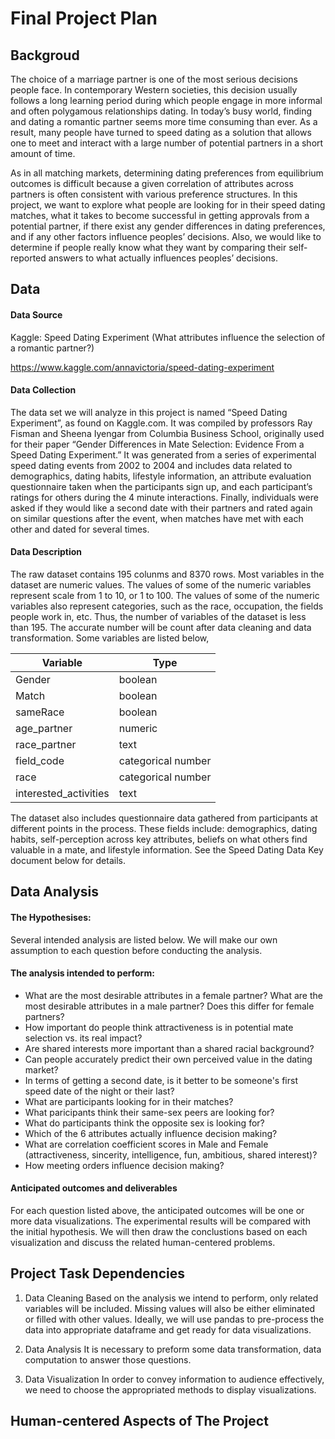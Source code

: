 # Final Project Plan

## Backgroud

The choice of a marriage partner is one of the most serious decisions people face. In contemporary Western societies, this
decision usually follows a long learning period during which people engage in more informal and often polygamous relationships
dating. In today’s busy world, finding and dating a romantic partner seems more time consuming than ever. As a result, many people have turned to speed dating as a solution that allows one to meet and interact with a large number of potential partners in a short amount of time. 

As in all matching markets, determining dating preferences from equilibrium outcomes is difficult because a given correlation of attributes across partners is often consistent with various preference structures. In this project, we want to explore what people are looking for in their speed dating matches, what it takes to become successful in getting approvals from a potential partner, if there exist any gender differences in dating preferences, and if any other factors influence peoples’ decisions. Also, we would like to determine if people really know what they want by comparing their self-reported answers to what actually influences peoples’ decisions.

## Data 

#### Data Source

Kaggle: Speed Dating Experiment (What attributes influence the selection of a romantic partner?)

https://www.kaggle.com/annavictoria/speed-dating-experiment

#### Data Collection

The data set we will analyze in this project is named “Speed Dating Experiment”, as found on Kaggle.com. It was compiled by professors Ray Fisman and Sheena Iyengar from Columbia Business School, originally used for their paper “Gender Differences in Mate Selection: Evidence From a Speed Dating Experiment.” It was generated from a series of experimental speed dating events from 2002 to 2004 and includes data related to demographics, dating habits, lifestyle information, an attribute evaluation questionnaire taken when the participants sign up, and each participant’s ratings for others during the 4 minute interactions. Finally, individuals were asked if they would like a second date with their partners and rated again on similar questions after the event, when matches have met with each other and dated for several times.

#### Data Description

The raw dataset contains 195 colunms and 8370 rows. Most variables in the dataset are numeric values. The values of some of the numeric variables represent scale from 1 to 10, or 1 to 100. The values of some of the numeric variables also represent categories, such as the race, occupation, the fields people work in, etc. Thus, the number of variables of the dataset is less than 195. The accurate number will be count after data cleaning and data transformation. Some variables are listed below,

| Variable | Type |
| ------ | ------ |
| Gender | boolean |
| Match | boolean |
| sameRace | boolean |
| age_partner | numeric |
| race_partner | text |
| field_code | categorical number |
| race | categorical number |
| interested_activities | text |

The dataset also includes questionnaire data gathered from participants at different points in the process. These fields include: demographics, dating habits, self-perception across key attributes, beliefs on what others find valuable in a mate, and lifestyle information. See the Speed Dating Data Key document below for details.


## Data Analysis

#### The Hypothesises:

Several intended analysis are listed below. We will make our own assumption to each question before conducting the analysis. 

#### The analysis intended to perform:

- What are the most desirable attributes in a female partner? What are the most desirable attributes in a male partner? Does this differ for female partners?
- How important do people think attractiveness is in potential mate selection vs. its real impact?
- Are shared interests more important than a shared racial background?
- Can people accurately predict their own perceived value in the dating market?
- In terms of getting a second date, is it better to be someone's first speed date of the night or their last?
- What are participants looking for in their matches?
- What paricipants think their same-sex peers are looking for?
- What do participants think the opposite sex is looking for?
- Which of the 6 attributes actually influence decision making?
- What are correlation coefficient scores in Male and Female (attractiveness, sincerity, intelligence, fun, ambitious, shared interest)?
- How meeting orders influence decision making?

#### Anticipated outcomes and deliverables

For each question listed above, the anticipated outcomes will be one or more data visualizations. The experimental results will be compared with the initial hypothesis. We will then draw the conclustions based on each visualization and discuss the related human-centered problems.

## Project Task Dependencies

1. Data Cleaning
Based on the analysis we intend to perform, only related variables will be included. Missing values will also be either eliminated or filled with other values. Ideally, we will use pandas to pre-process the data into appropriate dataframe and get ready for data visualizations.

2. Data Analysis
It is necessary to preform some data transformation, data computation to answer those questions. 

3. Data Visualization
In order to convey information to audience effectively, we need to choose the appropriated methods to display visualizations. 

## Human-centered Aspects of The Project
